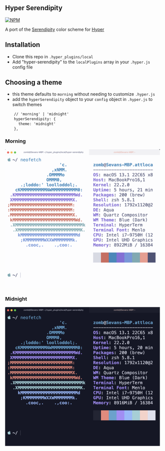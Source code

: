 ## Hyper Serendipity
[![NPM](https://img.shields.io/npm/v/hyper-serendipity-morning)](https://www.npmjs.com/package/hyper-serendipity-morning)

A port of the [Serendipity](https://serendipitytheme.com/) color scheme for [Hyper](https://hyper.is/)

## Installation
- Clone this repo in `.hyper_plugins/local`
- Add "hyper-serendipity" to the `localPlugins` array in your `.hyper.js` config file

## Choosing a theme
- this theme defaults to `morning` without needing to customize `.hyper.js`
- add the `hyperSerendipity` object to your `config` object in `.hyper.js` to switch themes
```
    // 'morning' | 'midnight'
    hyperSerendipity: {
      theme: 'midnight'
    },
```
### Morning
![Screenshot](assets/screen-shot-morning.png)
### Midnight
![Screenshot](assets/screen-shot-midnight.png)